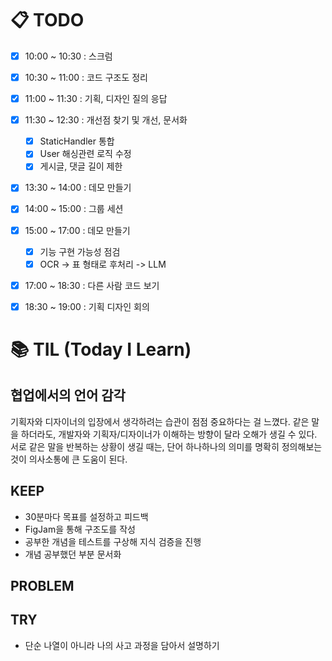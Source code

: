 
# 📋 TODO
- [x] 10:00 ~ 10:30 : 스크럼
- [x] 10:30 ~ 11:00 : 코드 구조도 정리
- [x] 11:00 ~ 11:30 : 기획, 디자인 질의 응답
- [x] 11:30 ~ 12:30 : 개선점 찾기 및 개선, 문서화
  - [x] StaticHandler 통합
  - [x] User 해싱관련 로직 수정
  - [x] 게시글, 댓글 길이 제한
- [x] 13:30 ~ 14:00 : 데모 만들기
- [x] 14:00 ~ 15:00 : 그룹 세션
- [x] 15:00 ~ 17:00 : 데모 만들기
  - [x] 기능 구현 가능성 점검
  - [x] OCR -> 표 형태로 후처리 -> LLM
- [x] 17:00 ~ 18:30 : 다른 사람 코드 보기
- [x] 18:30 ~ 19:00 : 기획 디자인 회의
  

# 📚 TIL (Today I Learn)


## 협업에서의 언어 감각
기획자와 디자이너의 입장에서 생각하려는 습관이 점점 중요하다는 걸 느꼈다.
같은 말을 하더라도, 개발자와 기획자/디자이너가 이해하는 방향이 달라 오해가 생길 수 있다.
서로 같은 말을 반복하는 상황이 생길 때는, 단어 하나하나의 의미를 명확히 정의해보는 것이 의사소통에 큰 도움이 된다.



## KEEP

- 30분마다 목표를 설정하고 피드백
- FigJam을 통해 구조도를 작성
- 공부한 개념을 테스트를 구상해 지식 검증을 진행
- 개념 공부했던 부분 문서화
  

## PROBLEM


## TRY

- 단순 나열이 아니라 나의 사고 과정을 담아서 설명하기